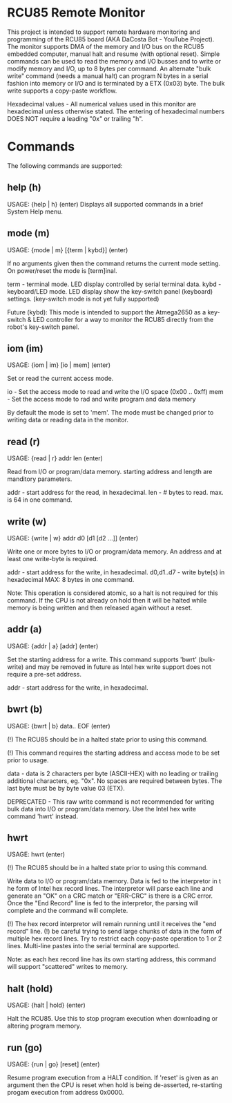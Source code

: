 # RCU85 Remote Monitor
This project is intended to support remote hardware monitoring and programming of the RCU85 board (AKA DaCosta Bot - YouTube Project).
The monitor supports DMA of the memory and I/O bus on the RCU85 embedded computer, manual halt and resume (with optional reset).
Simple commands can be used to read the memory and I/O busses and to write or modify memory and I/O, up to 8 bytes per command.
An alternate "bulk write" command (needs a manual halt) can program N bytes in a serial fashion into memory or I/O and is terminated by a ETX (0x03) byte.
The bulk write supports a copy-paste workflow.

Hexadecimal values - All numerical values used in this monitor are hexadecimal unless otherwise stated. The entering of hexadecimal numbers DOES NOT require a leading "0x" or trailing "h".

# Commands
The following commands are supported:

## help (h) 
USAGE: {help | h} (enter)
Displays all supported commands in a brief System Help menu.

## mode (m)
USAGE: {mode | m} [{term | kybd}] (enter)

If no arguments given then the command returns the current mode setting. 
On power/reset the mode is [term]inal.

  term - terminal mode. LED display controlled by serial terminal data.
  kybd - keyboard/LED mode. LED display show the key-switch panel (keyboard) settings.
         (key-switch mode is not yet fully supported)

Future (kybd): This mode is intended to support the Atmega2650 as a key-switch & LED controller for a way to monitor the RCU85 directly from the robot's key-switch panel.

## iom (im)
USAGE: {iom | im} [io | mem] (enter)

Set or read the current access mode.

  io  - Set the access mode to read and write the I/O space (0x00 .. 0xff)
  mem - Set the access mode to rad and write program and data memory
  
By default the mode is set to 'mem'. The mode must be changed prior to 
writing data or reading data in the monitor.

## read (r)
USAGE: {read | r} addr len (enter)

Read from I/O or program/data memory. starting address and length are manditory parameters.

  addr - start address for the read, in hexadecimal.
  len  - # bytes to read. max. is 64 in one command.

## write (w)
USAGE: {write | w} addr d0 [d1 [d2 ...]] (enter)

Write one or more bytes to I/O or program/data memory. An address and at least one write-byte is required. 

  addr      - start address for the write, in hexadecimal.
  d0,d1..d7 - write byte(s) in hexadecimal MAX: 8 bytes in one command.

Note: This operation is considered atomic, so a halt is not required for this command. If the CPU is not already on hold then it will be halted while memory is being written and then released again without a reset.

## addr (a)
USAGE: {addr | a} [addr] (enter)

Set the starting address for a write. This command supports 'bwrt' (bulk-write) and may be removed in future as Intel hex write support does not require a pre-set address.

  addr - start address for the write, in hexadecimal.

## bwrt (b)
USAGE: {bwrt | b} data.. EOF (enter)

(!) The RCU85 should be in a halted state prior to using this command.

(!) This command requires the starting address and access mode to be set prior to usage.

  data - data is 2 characters per byte (ASCII-HEX) with no leading or trailing additional characters, eg. "0x". No spaces are required between bytes. The last byte must be by byte value 03 (ETX).
  
DEPRECATED - This raw write command is not recommended for writing bulk data into I/O or program/data memory. Use the Intel hex write command 'hwrt' instead.

## hwrt
USAGE: hwrt (enter)

(!) The RCU85 should be in a halted state prior to using this command.

Write data to I/O or program/data memory. Data is fed to the interpretor in t he form of Intel hex record lines. 
The interpretor will parse each line and generate an "OK" on a CRC match or "ERR-CRC" is there is a CRC error. 
Once the "End Record" line is fed to the interpretor, the parsing will complete and the command will complete. 

(!) The hex record interpretor will remain running until it receives the "end record" line.
(!) be careful trying to send large chunks of data in the form of multiple hex record lines. Try to restrict 
each copy-paste operation to 1 or 2 lines. Multi-line pastes into the serial terminal are supported.

Note: as each hex record line has its own starting address, this command will support "scattered" writes to memory.

## halt (hold)
USAGE: {halt | hold} (enter)

Halt the RCU85. Use this to stop program execution when downloading or altering program memory.

## run (go)
USAGE: {run | go} [reset] (enter)

Resume program execution from a HALT condition. If 'reset' is given as an argument then the CPU is reset when hold is being de-asserted, re-starting progam execution from address 0x0000.

